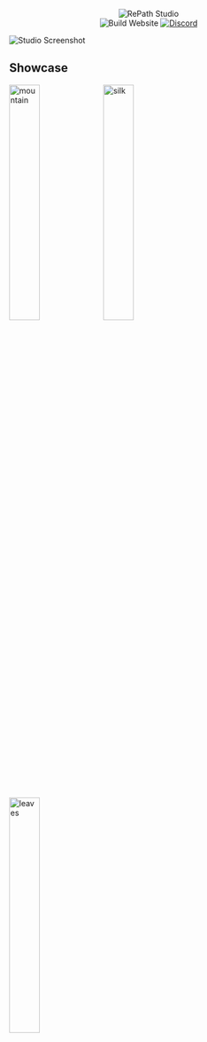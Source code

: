 <div align="center">
  
![RePath Studio](https://repath.studio/assets/images/banner.png)\
![Build Website](https://github.com/sprocketc/repath-studio/actions/workflows/studio.yml/badge.svg)
[![Discord](https://img.shields.io/discord/890005586958237716?color=%235865F2&label=Discord&logo=discord&logoColor=%23aaaaaa)](https://discord.gg/yzjY6W6ame)
  
</div>

![Studio Screenshot](https://repath.studio/assets/images/studio.png)

## Showcase
<div>

<img alt="mountain" src="https://repath.studio/assets/images/mountain.png" style="width: 33%;">
<img alt="silk" src="https://repath.studio/assets/images/silk.png" style="width: 33%;">
<img alt="leaves" src="https://repath.studio/assets/images/leaves.png" style="width: 33%;">
  
</div>
